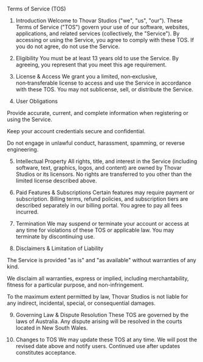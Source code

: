 Terms of Service (TOS)

1. Introduction
Welcome to Thovar Studios ("we", "us", "our"). These Terms of Service ("TOS") govern your use of our software, websites, applications, and related services (collectively, the "Service"). By accessing or using the Service, you agree to comply with these TOS. If you do not agree, do not use the Service.

2. Eligibility
You must be at least 13 years old to use the Service. By agreeing, you represent that you meet this age requirement.

3. License & Access
We grant you a limited, non‑exclusive, non‑transferable license to access and use the Service in accordance with these TOS. You may not sublicense, sell, or distribute the Service.

4. User Obligations

Provide accurate, current, and complete information when registering or using the Service.

Keep your account credentials secure and confidential.

Do not engage in unlawful conduct, harassment, spamming, or reverse engineering.

5. Intellectual Property
All rights, title, and interest in the Service (including software, text, graphics, logos, and content) are owned by Thovar Studios or its licensors. No rights are transferred to you other than the limited license described above.

6. Paid Features & Subscriptions
Certain features may require payment or subscription. Billing terms, refund policies, and subscription tiers are described separately in our billing portal. You agree to pay all fees incurred.

7. Termination
We may suspend or terminate your account or access at any time for violations of these TOS or applicable law. You may terminate by discontinuing use.

8. Disclaimers & Limitation of Liability

The Service is provided "as is" and "as available" without warranties of any kind.

We disclaim all warranties, express or implied, including merchantability, fitness for a particular purpose, and non-infringement.

To the maximum extent permitted by law, Thovar Studios is not liable for any indirect, incidental, special, or consequential damages.

9. Governing Law & Dispute Resolution
These TOS are governed by the laws of Australia. Any dispute arising will be resolved in the courts located in New South Wales.

10. Changes to TOS
We may update these TOS at any time. We will post the revised date above and notify users. Continued use after updates constitutes acceptance.
